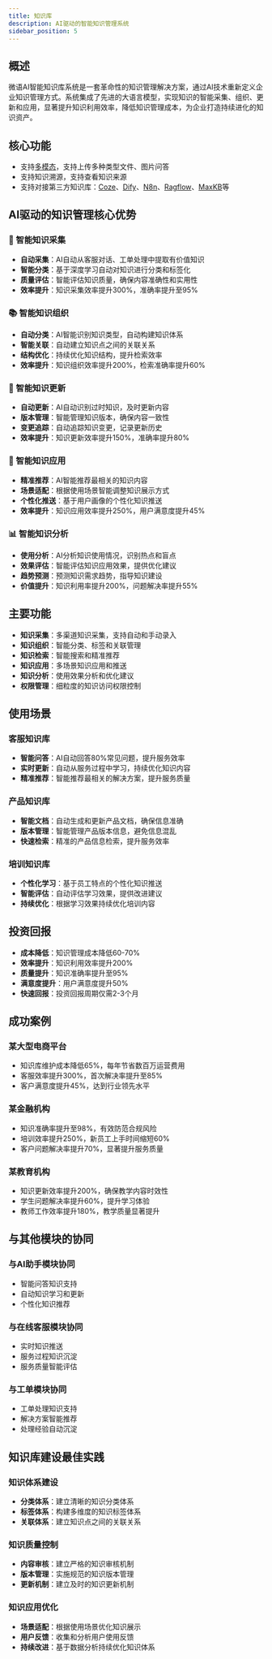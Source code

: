 ```yaml
---
title: 知识库
description: AI驱动的智能知识管理系统
sidebar_position: 5
---
```


## 概述

微语AI智能知识库系统是一套革命性的知识管理解决方案，通过AI技术重新定义企业知识管理方式。系统集成了先进的大语言模型，实现知识的智能采集、组织、更新和应用，显著提升知识利用效率，降低知识管理成本，为企业打造持续进化的知识资产。

## 核心功能

- 支持[多模态](../provider/modal_multi.md)，支持上传多种类型文件、图片问答
- 支持知识溯源，支持查看知识来源
- 支持对接第三方知识库：[Coze](../provider/llm_coze.md)、[Dify](../provider/llm_dify.md)、[N8n](../provider/llm_n8n.md)、[Ragflow](../provider/llm_ragflow.md)、[MaxKB](../provider/llm_maxkb.md)等

## AI驱动的知识管理核心优势

### 🤖 智能知识采集

- **自动采集**：AI自动从客服对话、工单处理中提取有价值知识
- **智能分类**：基于深度学习自动对知识进行分类和标签化
- **质量评估**：智能评估知识质量，确保内容准确性和实用性
- **效率提升**：知识采集效率提升300%，准确率提升至95%

### 📚 智能知识组织

- **自动分类**：AI智能识别知识类型，自动构建知识体系
- **智能关联**：自动建立知识点之间的关联关系
- **结构优化**：持续优化知识结构，提升检索效率
- **效率提升**：知识组织效率提升200%，检索准确率提升60%

### 🔄 智能知识更新

- **自动更新**：AI自动识别过时知识，及时更新内容
- **版本管理**：智能管理知识版本，确保内容一致性
- **变更追踪**：自动追踪知识变更，记录更新历史
- **效率提升**：知识更新效率提升150%，准确率提升80%

### 🎯 智能知识应用

- **精准推荐**：AI智能推荐最相关的知识内容
- **场景适配**：根据使用场景智能调整知识展示方式
- **个性化推送**：基于用户画像的个性化知识推送
- **效率提升**：知识应用效率提升250%，用户满意度提升45%

### 📊 智能知识分析

- **使用分析**：AI分析知识使用情况，识别热点和盲点
- **效果评估**：智能评估知识应用效果，提供优化建议
- **趋势预测**：预测知识需求趋势，指导知识建设
- **价值提升**：知识利用率提升200%，问题解决率提升55%

## 主要功能

- **知识采集**：多渠道知识采集，支持自动和手动录入
- **知识组织**：智能分类、标签和关联管理
- **知识检索**：智能搜索和精准推荐
- **知识应用**：多场景知识应用和推送
- **知识分析**：使用效果分析和优化建议
- **权限管理**：细粒度的知识访问权限控制

## 使用场景

### 客服知识库

- **智能问答**：AI自动回答80%常见问题，提升服务效率
- **实时更新**：自动从服务过程中学习，持续优化知识内容
- **精准推荐**：智能推荐最相关的解决方案，提升服务质量

### 产品知识库

- **智能文档**：自动生成和更新产品文档，确保信息准确
- **版本管理**：智能管理产品版本信息，避免信息混乱
- **快速检索**：精准的产品信息检索，提升服务效率

### 培训知识库

- **个性化学习**：基于员工特点的个性化知识推送
- **智能评估**：自动评估学习效果，提供改进建议
- **持续优化**：根据学习效果持续优化培训内容

## 投资回报

- **成本降低**：知识管理成本降低60-70%
- **效率提升**：知识利用效率提升200%
- **质量提升**：知识准确率提升至95%
- **满意度提升**：用户满意度提升50%
- **快速回报**：投资回报周期仅需2-3个月

## 成功案例

### 某大型电商平台

- 知识库维护成本降低65%，每年节省数百万运营费用
- 客服效率提升300%，首次解决率提升至85%
- 客户满意度提升45%，达到行业领先水平

### 某金融机构

- 知识准确率提升至98%，有效防范合规风险
- 培训效率提升250%，新员工上手时间缩短60%
- 客户问题解决率提升70%，显著提升服务质量

### 某教育机构

- 知识更新效率提升200%，确保教学内容时效性
- 学生问题解决率提升60%，提升学习体验
- 教师工作效率提升180%，教学质量显著提升

## 与其他模块的协同

### 与AI助手模块协同

- 智能问答知识支持
- 自动知识学习和更新
- 个性化知识推荐

### 与在线客服模块协同

- 实时知识推送
- 服务过程知识沉淀
- 服务质量智能评估

### 与工单模块协同

- 工单处理知识支持
- 解决方案智能推荐
- 处理经验自动沉淀

## 知识库建设最佳实践

### 知识体系建设

- **分类体系**：建立清晰的知识分类体系
- **标签体系**：构建多维度的知识标签体系
- **关联体系**：建立知识点之间的关联关系

### 知识质量控制

- **内容审核**：建立严格的知识审核机制
- **版本管理**：实施规范的知识版本管理
- **更新机制**：建立及时的知识更新机制

### 知识应用优化

- **场景适配**：根据使用场景优化知识展示
- **用户反馈**：收集和分析用户使用反馈
- **持续改进**：基于数据分析持续优化知识体系
